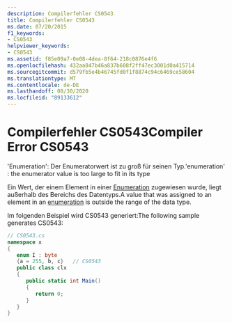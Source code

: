 ```yaml
---
description: Compilerfehler CS0543
title: Compilerfehler CS0543
ms.date: 07/20/2015
f1_keywords:
- CS0543
helpviewer_keywords:
- CS0543
ms.assetid: f85e09a7-0e08-4dea-8f64-218c0876e4f6
ms.openlocfilehash: 432aa847b46a837b608f2ff47ec3001d0a415714
ms.sourcegitcommit: d579fb5e4b46745fd0f1f8874c94c6469ce58604
ms.translationtype: MT
ms.contentlocale: de-DE
ms.lasthandoff: 08/30/2020
ms.locfileid: "89133612"
---
```

# <a name="compiler-error-cs0543"></a><span data-ttu-id="7e5a0-103">Compilerfehler CS0543</span><span class="sxs-lookup"><span data-stu-id="7e5a0-103">Compiler Error CS0543</span></span>
<span data-ttu-id="7e5a0-104">'Enumeration': Der Enumeratorwert ist zu groß für seinen Typ.</span><span class="sxs-lookup"><span data-stu-id="7e5a0-104">'enumeration' : the enumerator value is too large to fit in its type</span></span>  
  
 <span data-ttu-id="7e5a0-105">Ein Wert, der einem Element in einer [Enumeration](../language-reference/builtin-types/enum.md) zugewiesen wurde, liegt außerhalb des Bereichs des Datentyps.</span><span class="sxs-lookup"><span data-stu-id="7e5a0-105">A value that was assigned to an element in an [enumeration](../language-reference/builtin-types/enum.md) is outside the range of the data type.</span></span>  
  
 <span data-ttu-id="7e5a0-106">Im folgenden Beispiel wird CS0543 generiert:</span><span class="sxs-lookup"><span data-stu-id="7e5a0-106">The following sample generates CS0543:</span></span>  
  
```csharp  
// CS0543.cs  
namespace x  
{  
   enum I : byte  
   {a = 255, b, c}   // CS0543  
   public class clx  
   {  
      public static int Main()  
      {  
         return 0;  
      }  
   }  
}  
```
